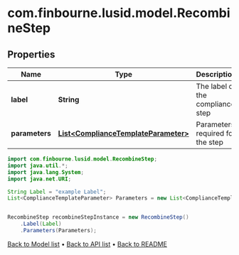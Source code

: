 # com.finbourne.lusid.model.RecombineStep

## Properties

Name | Type | Description | Notes
------------ | ------------- | ------------- | -------------
**label** | **String** | The label of the compliance step | [default to String]
**parameters** | [**List&lt;ComplianceTemplateParameter&gt;**](ComplianceTemplateParameter.md) | Parameters required for the step | [default to List<ComplianceTemplateParameter>]

```java
import com.finbourne.lusid.model.RecombineStep;
import java.util.*;
import java.lang.System;
import java.net.URI;

String Label = "example Label";
List<ComplianceTemplateParameter> Parameters = new List<ComplianceTemplateParameter>();


RecombineStep recombineStepInstance = new RecombineStep()
    .Label(Label)
    .Parameters(Parameters);
```


[Back to Model list](../README.md#documentation-for-models) &#8226; [Back to API list](../README.md#documentation-for-api-endpoints) &#8226; [Back to README](../README.md)
